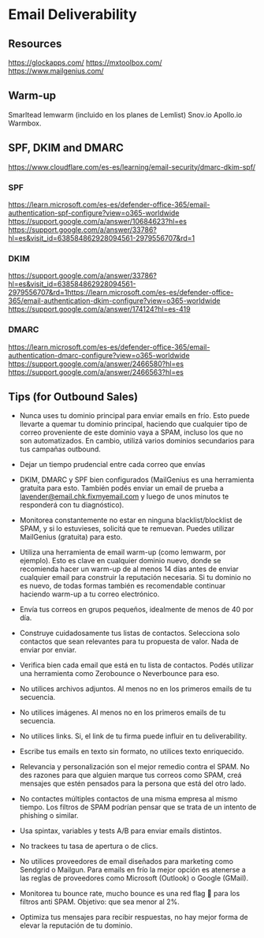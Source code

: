 # Email Deliverability

## Resources
https://glockapps.com/
https://mxtoolbox.com/
https://www.mailgenius.com/


## Warm-up
Smarltead
lemwarm (incluido en los planes de Lemlist)
Snov.io
Apollo.io
Warmbox.




## SPF, DKIM and DMARC
https://www.cloudflare.com/es-es/learning/email-security/dmarc-dkim-spf/

### SPF
https://learn.microsoft.com/es-es/defender-office-365/email-authentication-spf-configure?view=o365-worldwide
https://support.google.com/a/answer/10684623?hl=es
https://support.google.com/a/answer/33786?hl=es&visit_id=638584862928094561-2979556707&rd=1


### DKIM
https://support.google.com/a/answer/33786?hl=es&visit_id=638584862928094561-2979556707&rd=1https://learn.microsoft.com/es-es/defender-office-365/email-authentication-dkim-configure?view=o365-worldwide
https://support.google.com/a/answer/174124?hl=es-419


### DMARC
https://learn.microsoft.com/es-es/defender-office-365/email-authentication-dmarc-configure?view=o365-worldwide
https://support.google.com/a/answer/2466580?hl=es
https://support.google.com/a/answer/2466563?hl=es






## Tips (for Outbound Sales)
- Nunca uses tu dominio principal para enviar emails en frío. Esto puede llevarte a quemar tu dominio principal, haciendo que cualquier tipo de correo proveniente de este dominio vaya a SPAM, incluso los que no son automatizados. En cambio, utilizá varios dominios secundarios para tus campañas outbound.
- Dejar un tiempo prudencial entre cada correo que envías
- DKIM, DMARC y SPF bien configurados (MailGenius es una herramienta gratuita para esto. También podés enviar un email de prueba a lavender@email.chk.fixmyemail.com y luego de unos minutos te responderá con tu diagnóstico).
- Monitorea constantemente no estar en ninguna blacklist/blocklist de SPAM, y si lo estuvieses, solicitá que te remuevan. Puedes utilizar MailGenius (gratuita) para esto.
- Utiliza una herramienta de email warm-up (como lemwarm, por ejemplo). Esto es clave en cualquier dominio nuevo, donde se recomienda hacer un warm-up de al menos 14 días antes de enviar cualquier email para construir la reputación necesaria. Si tu dominio no es nuevo, de todas formas también es recomendable continuar haciendo warm-up a tu correo electrónico.
- Envía tus correos en grupos pequeños, idealmente de menos de 40 por día.
- Construye cuidadosamente tus listas de contactos. Selecciona solo contactos que sean relevantes para tu propuesta de valor. Nada de enviar por enviar.
- Verifica bien cada email que está en tu lista de contactos. Podés utilizar una herramienta como Zerobounce o Neverbounce para eso.
- No utilices archivos adjuntos. Al menos no en los primeros emails de tu secuencia.
- No utilices imágenes. Al menos no en los primeros emails de tu secuencia.
- No utilices links. Si, el link de tu firma puede influir en tu deliverability.
- Escribe tus emails en texto sin formato, no utilices texto enriquecido.
- Relevancia y personalización son el mejor remedio contra el SPAM. No des razones para que alguien marque tus correos como SPAM, creá mensajes que estén pensados para la persona que está del otro lado.

- No contactes múltiples contactos de una misma empresa al mismo tiempo. Los filtros
de SPAM podrían pensar que se trata de un intento de phishing o similar.
- Usa spintax, variables y tests A/B para enviar emails distintos.
- No trackees tu tasa de apertura o de clics.
- No utilices proveedores de email diseñados para marketing como Sendgrid o Mailgun. Para emails en frío la mejor opción es atenerse a las reglas de proveedores como Microsoft (Outlook) o Google (GMail).
- Monitorea tu bounce rate, mucho bounce es una red flag 🚩 para los filtros anti SPAM. Objetivo: que sea menor al 2%.
- Optimiza tus mensajes para recibir respuestas, no hay mejor forma de elevar la reputación de tu dominio.

